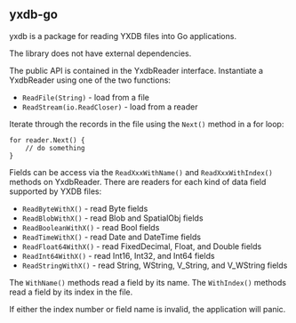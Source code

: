 ## yxdb-go

yxdb is a package for reading YXDB files into Go applications.

The library does not have external dependencies.

The public API is contained in the YxdbReader interface. Instantiate a YxdbReader using one of the two functions:
* `ReadFile(String)` - load from a file
* `ReadStream(io.ReadCloser)` - load from a reader

Iterate through the records in the file using the `Next()` method in a for loop:

```
for reader.Next() {
    // do something
}
```

Fields can be access via the `ReadXxxWithName()` and `ReadXxxWithIndex()` methods on YxdbReader. There are readers for each kind of data field supported by YXDB files:
* `ReadByteWithX()` - read Byte fields
* `ReadBlobWithX()` - read Blob and SpatialObj fields
* `ReadBooleanWithX()` - read Bool fields
* `ReadTimeWithX()` - read Date and DateTime fields
* `ReadFloat64WithX()` - read FixedDecimal, Float, and Double fields
* `ReadInt64WithX()` - read Int16, Int32, and Int64 fields
* `ReadStringWithX()` - read String, WString, V_String, and V_WString fields

The `WithName()` methods read a field by its name. The `WithIndex()` methods read a field by its index in the file.

If either the index number or field name is invalid, the application will panic.